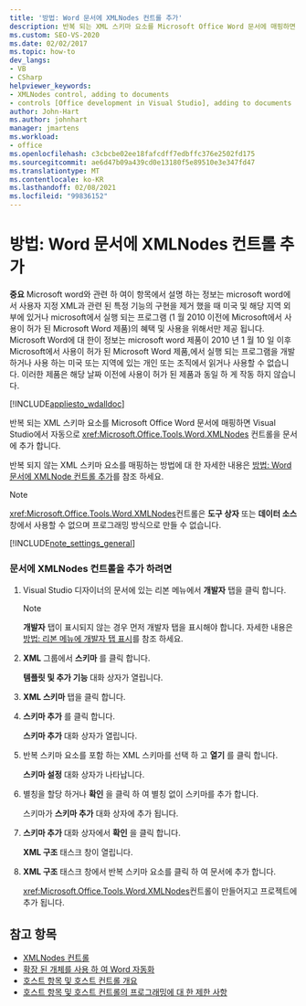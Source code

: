 ```yaml
---
title: '방법: Word 문서에 XMLNodes 컨트롤 추가'
description: 반복 되는 XML 스키마 요소를 Microsoft Office Word 문서에 매핑하면 Visual Studio에서 자동으로 XMLNodes 컨트롤을 문서에 추가 하는 방법을 알아봅니다.
ms.custom: SEO-VS-2020
ms.date: 02/02/2017
ms.topic: how-to
dev_langs:
- VB
- CSharp
helpviewer_keywords:
- XMLNodes control, adding to documents
- controls [Office development in Visual Studio], adding to documents
author: John-Hart
ms.author: johnhart
manager: jmartens
ms.workload:
- office
ms.openlocfilehash: c3cbcbe02ee18fafcdff7edbffc376e2502fd175
ms.sourcegitcommit: ae6d47b09a439cd0e13180f5e89510e3e347fd47
ms.translationtype: MT
ms.contentlocale: ko-KR
ms.lasthandoff: 02/08/2021
ms.locfileid: "99836152"
---
```

# <a name="how-to-add-xmlnodes-controls-to-word-documents"></a>방법: Word 문서에 XMLNodes 컨트롤 추가
  **중요** Microsoft word와 관련 하 여이 항목에서 설명 하는 정보는 microsoft word에서 사용자 지정 XML과 관련 된 특정 기능의 구현을 제거 했을 때 미국 및 해당 지역 외부에 있거나 microsoft에서 실행 되는 프로그램 (1 월 2010 이전에 Microsoft에서 사용이 허가 된 Microsoft Word 제품)의 혜택 및 사용을 위해서만 제공 됩니다. Microsoft Word에 대 한이 정보는 microsoft word 제품이 2010 년 1 월 10 일 이후 Microsoft에서 사용이 허가 된 Microsoft Word 제품,에서 실행 되는 프로그램을 개발 하거나 사용 하는 미국 또는 지역에 있는 개인 또는 조직에서 읽거나 사용할 수 없습니다. 이러한 제품은 해당 날짜 이전에 사용이 허가 된 제품과 동일 하 게 작동 하지 않습니다.

 [!INCLUDE[appliesto_wdalldoc](../vsto/includes/appliesto-wdalldoc-md.md)]

 반복 되는 XML 스키마 요소를 Microsoft Office Word 문서에 매핑하면 Visual Studio에서 자동으로 <xref:Microsoft.Office.Tools.Word.XMLNodes> 컨트롤을 문서에 추가 합니다.

 반복 되지 않는 XML 스키마 요소를 매핑하는 방법에 대 한 자세한 내용은 [방법: Word 문서에 XMLNode 컨트롤 추가](../vsto/how-to-add-xmlnode-controls-to-word-documents.md)를 참조 하세요.

> [!NOTE]
> <xref:Microsoft.Office.Tools.Word.XMLNodes>컨트롤은 **도구 상자** 또는 **데이터 소스** 창에서 사용할 수 없으며 프로그래밍 방식으로 만들 수 없습니다.

 [!INCLUDE[note_settings_general](../sharepoint/includes/note-settings-general-md.md)]

### <a name="to-add-an-xmlnodes-control-to-a-document"></a>문서에 XMLNodes 컨트롤을 추가 하려면

1. Visual Studio 디자이너의 문서에 있는 리본 메뉴에서 **개발자** 탭을 클릭 합니다.

    > [!NOTE]
    > **개발자** 탭이 표시되지 않는 경우 먼저 개발자 탭을 표시해야 합니다. 자세한 내용은 [방법: 리본 메뉴에 개발자 탭 표시](../vsto/how-to-show-the-developer-tab-on-the-ribbon.md)를 참조 하세요.

2. **XML** 그룹에서 **스키마** 를 클릭 합니다.

     **템플릿 및 추가 기능** 대화 상자가 열립니다.

3. **XML 스키마** 탭을 클릭 합니다.

4. **스키마 추가** 를 클릭 합니다.

     **스키마 추가** 대화 상자가 열립니다.

5. 반복 스키마 요소를 포함 하는 XML 스키마를 선택 하 고 **열기** 를 클릭 합니다.

     **스키마 설정** 대화 상자가 나타납니다.

6. 별칭을 할당 하거나 **확인** 을 클릭 하 여 별칭 없이 스키마를 추가 합니다.

     스키마가 **스키마 추가** 대화 상자에 추가 됩니다.

7. **스키마 추가** 대화 상자에서 **확인** 을 클릭 합니다.

     **XML 구조** 태스크 창이 열립니다.

8. **XML 구조** 태스크 창에서 반복 스키마 요소를 클릭 하 여 문서에 추가 합니다.

     <xref:Microsoft.Office.Tools.Word.XMLNodes>컨트롤이 만들어지고 프로젝트에 추가 됩니다.

## <a name="see-also"></a>참고 항목
- [XMLNodes 컨트롤](../vsto/xmlnodes-control.md)
- [확장 된 개체를 사용 하 여 Word 자동화](../vsto/automating-word-by-using-extended-objects.md)
- [호스트 항목 및 호스트 컨트롤 개요](../vsto/host-items-and-host-controls-overview.md)
- [호스트 항목 및 호스트 컨트롤의 프로그래밍에 대 한 제한 사항](../vsto/programmatic-limitations-of-host-items-and-host-controls.md)
